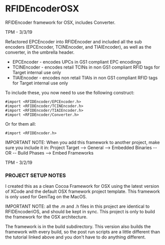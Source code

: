 # RFIDEncoderOSX
RFIDEncoder framework for OSX, includes Converter.

TPM - 3/3/19

Refactored EPCEncoder into RFIDEncoder and included all the sub encoders (EPCEncoder, TCINEncoder, and TIAIEncoder), as well as the converter, in the umbrella header.

- EPCEncoder - encodes UPCs in GS1 compliant EPC encodings
- TCINEncoder - encodes retail TCINs in non GS1 compliant RFID tags for Target internal use only
- TIAIEncoder - encodes non retail TIAIs in non GS1 compliant RFID tags for Target internal use only

To include these, you now need to use the following construct:

    #import <RFIDEncoder/EPCEncoder.h>
    #import <RFIDEncoder/TCINEncoder.h>
    #import <RFIDEncoder/TIAIEncoder.h>
    #import <RFIDEncoder/Converter.h>

Or for them all:

    #import <RFIDEncoder.h>


IMPORTANT NOTE: When you add this framework to another project, make sure you include it in:
Project Target --> General --> Embedded Binaries
-- OR --
Build Phases --> Embed Frameworks


TPM - 3/2/19

### PROJECT SETUP NOTES

I created this as a clean Cocoa Framework for OSX using the latest version of XCode and the default OSX framework project template.  This framework is only used for GeniTag on the MacOS.

IMPORTANT NOTE: all the .m and .h files in this project are identical to RFIDEncoderiOS, and should be kept in
sync.  This project is only to build the framework for the OSX architecture.

The framework is in the build subdirectory.  This version also builds the framework with every build, so the
post run scripts are a little different than the tutorial linked above and you don't have to do anything different.
